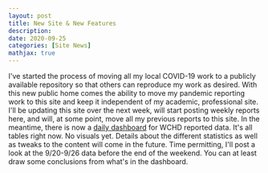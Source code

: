 ```yaml
---
layout: post
title: New Site & New Features
description:
date: 2020-09-25
categories: [Site News]
mathjax: true
---
```


I've started the process of moving all my local COVID-19 work to a publicly
available repository so that others can reproduce my work as desired. With this new public home comes the ability to move my pandemic reporting work
to this site and keep it independent of my academic, professional site. I'll be updating this
site over the next week, will start posting weekly reports here, and will, at some point, move
all my previous reports to this site. In the meantime, there is now a [daily
dashboard](/wcil-covid-reporting/wcil-daily-report/) for WCHD reported data. It's all tables right now. No visuals yet.
Details about the different statistics as well as tweaks to the content
will come in the future. Time permitting, I'll post a look at the 9/20-9/26 data before the end of the weekend. You can at least draw some conclusions from what's in the dashboard.
